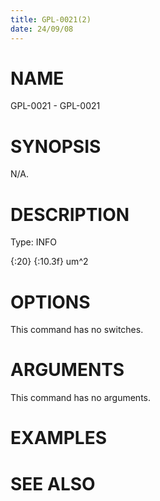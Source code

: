 ```yaml
---
title: GPL-0021(2)
date: 24/09/08
---
```


# NAME

GPL-0021 - GPL-0021

# SYNOPSIS

N/A.

# DESCRIPTION

Type: INFO

{:20} {:10.3f} um^2

# OPTIONS

This command has no switches.

# ARGUMENTS

This command has no arguments.

# EXAMPLES

# SEE ALSO

